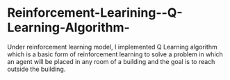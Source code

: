 # Reinforcement-Learining--Q-Learning-Algorithm-
Under reinforcement learning model, I  implemented Q Learning algorithm which is a basic form of reinforcement learning to solve a problem in which an agent will be placed in any room of a building and the goal is to reach outside the building.
